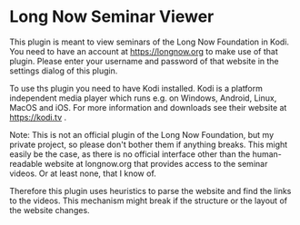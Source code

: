 Long Now Seminar Viewer
=======================

This plugin is meant to view seminars of the Long Now Foundation in Kodi. 
You need to have an account at https://longnow.org to make use of that plugin.
Please enter your username and password of that website in the settings dialog of
this plugin.

To use ths plugin you need to have Kodi installed. Kodi is a platform independent
media player which runs e.g. on Windows, Android, Linux, MacOS and iOS. For more information and 
downloads see their website at https://kodi.tv .

Note: This is not an official plugin of the Long Now Foundation, but my
private project, so please don't bother them if anything breaks.
This might easily be the case, as there is no official interface other than the human-readable website 
at longnow.org that provides access to the seminar videos. Or at least none, that I know of.

Therefore this plugin uses heuristics to parse the website and find the links to the videos. 
This mechanism might break if the structure or the layout of the website changes. 

